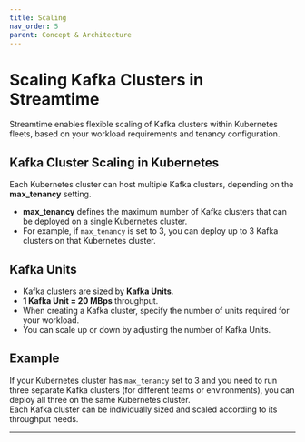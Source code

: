 ```yaml
---
title: Scaling
nav_order: 5
parent: Concept & Architecture
---
```



# Scaling Kafka Clusters in Streamtime

Streamtime enables flexible scaling of Kafka clusters within Kubernetes fleets, based on your workload requirements and tenancy configuration.

## Kafka Cluster Scaling in Kubernetes

Each Kubernetes cluster can host multiple Kafka clusters, depending on the **max_tenancy** setting.  
- **max_tenancy** defines the maximum number of Kafka clusters that can be deployed on a single Kubernetes cluster.
- For example, if `max_tenancy` is set to 3, you can deploy up to 3 Kafka clusters on that Kubernetes cluster.

## Kafka Units

- Kafka clusters are sized by **Kafka Units**.
- **1 Kafka Unit = 20 MBps** throughput.
- When creating a Kafka cluster, specify the number of units required for your workload.
- You can scale up or down by adjusting the number of Kafka Units.

## Example

If your Kubernetes cluster has `max_tenancy` set to 3 and you need to run three separate Kafka clusters (for different teams or environments), you can deploy all three on the same Kubernetes cluster.  
Each Kafka cluster can be individually sized and scaled according to its throughput needs.

---